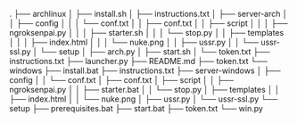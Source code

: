 .
├── archlinux
│   ├── install.sh
│   ├── instructions.txt
│   ├── server-arch
│   │   ├── config
│   │   │   └── conf.txt
│   │   ├── conf.txt
│   │   ├── script
│   │   │   ├── ngroksenpai.py
│   │   │   ├── starter.sh
│   │   │   └── stop.py
│   │   ├── templates
│   │   │   ├── index.html
│   │   │   └── nuke.png
│   │   ├── ussr.py
│   │   └── ussr-ssl.py
│   └── setup
│       ├── arch.py
│       ├── start.sh
│       └── token.txt
├── instructions.txt
├── launcher.py
├── README.md
├── token.txt
└── windows
    ├── install.bat
    ├── instructions.txt
    ├── server-windows
    │   ├── config
    │   │   └── conf.txt
    │   ├── conf.txt
    │   ├── script
    │   │   ├── ngroksenpai.py
    │   │   ├── starter.bat
    │   │   └── stop.py
    │   ├── templates
    │   │   ├── index.html
    │   │   └── nuke.png
    │   ├── ussr.py
    │   └── ussr-ssl.py
    └── setup
        ├── prerequisites.bat
        ├── start.bat
        ├── token.txt
        └── win.py
